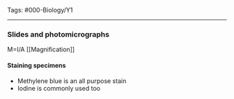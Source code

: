 Tags: #000-Biology/Y1

---
### Slides and photomicrographs
M=I/A
[[Magnification]]
#### Staining specimens
- Methylene blue is an all purpose stain
- Iodine is commonly used too

